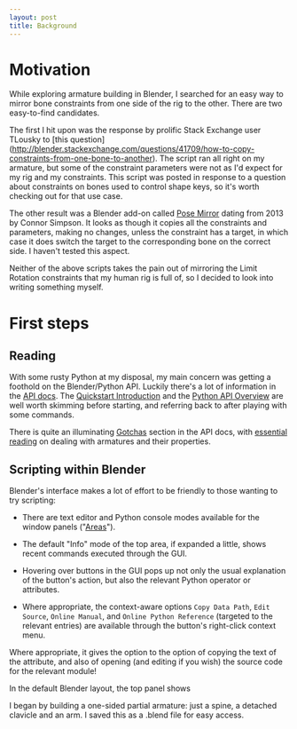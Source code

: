 ```yaml
---
layout: post
title: Background
---
```


# Motivation

While exploring armature building in Blender, I searched for an easy way to mirror bone constraints from one side of the rig to the other. There are two easy-to-find candidates.

The first I hit upon was the response by prolific Stack Exchange user TLousky to [this question] (http://blender.stackexchange.com/questions/41709/how-to-copy-constraints-from-one-bone-to-another). The script ran all right on my armature, but some of the constraint parameters were not as I'd expect for my rig and my constraints. This script was posted in response to a question about constraints on bones used to control shape keys, so it's worth checking out for that use case.

The other result was a Blender add-on called [Pose Mirror](https://developer.blender.org/T36334) dating from 2013 by Connor Simpson. It looks as though it copies all the constraints and parameters, making no changes, unless the constraint has a target, in which case it does switch the target to the corresponding bone on the correct side. I haven't tested this aspect.

Neither of the above scripts takes the pain out of mirroring the Limit Rotation constraints that my human rig is full of, so I decided to look into writing something myself.

# First steps

## Reading
With some rusty Python at my disposal, my main concern was getting a foothold on the Blender/Python API. Luckily there's a lot of information in the [API docs](https://www.blender.org/api/blender_python_api_current/). The [Quickstart Introduction](https://www.blender.org/api/blender_python_api_current/info_quickstart.html) and the [Python API Overview](https://www.blender.org/api/blender_python_api_current/info_overview.html) are well worth skimming before starting, and referring back to after playing with some commands.

There is quite an illuminating [Gotchas](https://www.blender.org/api/blender_python_api_current/info_gotcha.html) section in the API docs, with [essential reading](https://www.blender.org/api/blender_python_api_current/info_gotcha.html?highlight=gotcha#editbones-posebones-bone-bones) on dealing with armatures and their properties.

## Scripting within Blender


Blender's interface makes a lot of effort to be friendly to those wanting to try scripting:

* There are text editor and Python console modes available for the window panels ("[Areas](https://www.blender.org/manual/interface/window_system/arranging_areas.html)").

* The default "Info" mode of the top area, if expanded a little, shows recent commands executed through the GUI.

* Hovering over buttons in the GUI pops up not only the usual explanation of the button's action, but also the relevant Python operator or attributes.

* Where appropriate, the context-aware options `Copy Data Path`, `Edit Source`, `Online Manual`, and `Online Python Reference` (targeted to the relevant entries) are available through the button's right-click context menu.

Where appropriate, it gives the option to the option of copying the text of the attribute, and also of opening (and editing if you wish) the source code for the relevant module!



In the default Blender layout, the top panel shows

I began by building a one-sided partial armature: just a spine, a detached clavicle and an arm. I saved this as a .blend file for easy access.
